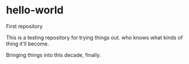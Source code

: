 # hello-world
First repository

This is a testing repository for trying things out.  who knows what kinds of thing it'll become.

Bringing things into this decade, finally.
